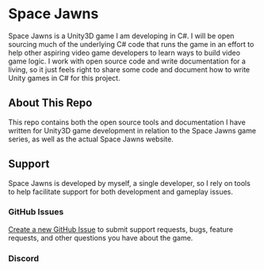 # Space Jawns
Space Jawns is a Unity3D game I am developing in C#. I will be open sourcing much of the underlying C# code that runs the game in an effort to help other aspiring video game developers to learn ways to build video game logic. I work with open source code and write documentation for a living, so it just feels right to share some code and document how to write Unity games in C# for this project.

## About This Repo
This repo contains both the open source tools and documentation I have written for Unity3D game development in relation to the Space Jawns game series, as well as the actual Space Jawns website.

## Support
Space Jawns is developed by myself, a single developer, so I rely on tools to help facilitate support for both development and gameplay issues.

### GitHub Issues
<a href="https://github.com/sk33lz/spacejawns/issues/new" title="Create a new GitHub issue" target="_blank">Create a new GitHub Issue</a> to submit support requests, bugs, feature requests, and other questions you have about the game. 

### Discord
